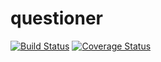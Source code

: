 # questioner
[![Build Status](https://travis-ci.com/olasam4liv/questioner.svg?branch=questioner-app-api-v1)](https://travis-ci.com/olasam4liv/questioner)
[![Coverage Status](https://coveralls.io/repos/github/olasam4liv/questioner/badge.svg?branch=questioner-app-api-v1)](https://coveralls.io/github/olasam4liv/questioner)
